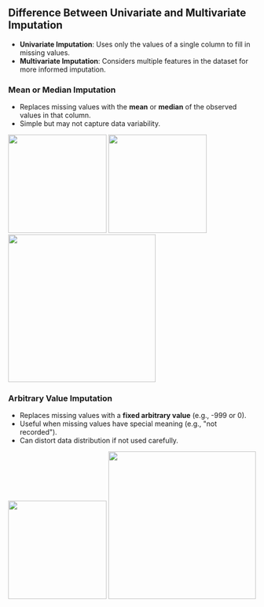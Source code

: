 ## Difference Between Univariate and Multivariate Imputation  
- **Univariate Imputation**: Uses only the values of a single column to fill in missing values.  
- **Multivariate Imputation**: Considers multiple features in the dataset for more informed imputation.  

### Mean or Median Imputation  
- Replaces missing values with the **mean** or **median** of the observed values in that column.  
- Simple but may not capture data variability.  

<img height='200' src='https://github.com/user-attachments/assets/8b89b165-4038-4dfc-8ce5-923455bb8e13'>  
<img height='200' src='https://github.com/user-attachments/assets/1e91ea64-1e4e-4d93-a457-a03df5e69ebe'>  
<img height='300' src='https://github.com/user-attachments/assets/5b8fe0c8-5c36-4368-bfe9-7747a3f2bf68'>  

### Arbitrary Value Imputation  
- Replaces missing values with a **fixed arbitrary value** (e.g., -999 or 0).  
- Useful when missing values have special meaning (e.g., "not recorded").  
- Can distort data distribution if not used carefully.  

<img height='200' src='https://github.com/user-attachments/assets/00081c43-f5bd-4777-ac3f-d1931b704c7a'>  
<img height='300' src='https://github.com/user-attachments/assets/05fd74e2-9c5a-42c8-a80e-3fdbe664c8f6'>  
